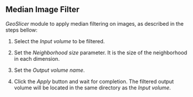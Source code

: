 ## Median Image Filter

_GeoSlicer_ module to apply median filtering on images, as described in the steps bellow:

1. Select the _Input volume_ to be filtered.

2. Set the _Neighborhood size_ parameter. It is the size of the neighborhood in each dimension.

3. Set the _Output volume name_.

4. Click the _Apply_ button and wait for completion. The filtered output volume will be located in the same directory as the _Input volume_.
